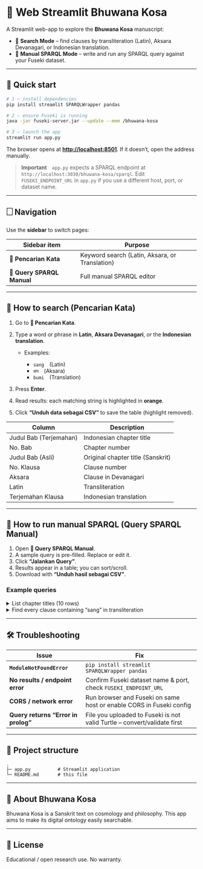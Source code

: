 # 📜 Web Streamlit Bhuwana Kosa

A Streamlit web-app to explore the **Bhuwana Kosa** manuscript:

* 🔎 **Search Mode** – find clauses by transliteration (Latin), Aksara Devanagari, or Indonesian translation.
* 🧠 **Manual SPARQL Mode** – write and run any SPARQL query against your Fuseki dataset.

---

## 🚀 Quick start

```bash
# 1 – install dependencies
pip install streamlit SPARQLWrapper pandas

# 2 – ensure Fuseki is running
java -jar fuseki-server.jar --update --mem /bhuwana-kosa

# 3 – launch the app
streamlit run app.py
```

The browser opens at **[http://localhost:8501](http://localhost:8501)**.
If it doesn’t, open the address manually.

> **Important** `app.py` expects a SPARQL endpoint at
> `http://localhost:3030/bhuwana-kosa/sparql`.
> Edit `FUSEKI_ENDPOINT_URL` in `app.py` if you use a different host, port, or dataset name.

---

## 🗌 Navigation

Use the **sidebar** to switch pages:

| Sidebar item               | Purpose                                        |
| -------------------------- | ---------------------------------------------- |
| **🔎 Pencarian Kata**      | Keyword search (Latin, Aksara, or Translation) |
| **🧠 Query SPARQL Manual** | Full manual SPARQL editor                      |

---

## 🔎 How to search (Pencarian Kata)

1. Go to **🔎 Pencarian Kata**.
2. Type a word or phrase in **Latin**, **Aksara Devanagari**, *or* the **Indonesian translation**.

   * Examples:

     * `sang` (Latin)
     * `संग` (Aksara)
     * `bumi` (Translation)
3. Press **Enter**.
4. Read results: each matching string is highlighted in **orange**.
5. Click **“Unduh data sebagai CSV”** to save the table (highlight removed).

| Column                 | Description                       |
| ---------------------- | --------------------------------- |
| Judul Bab (Terjemahan) | Indonesian chapter title          |
| No. Bab                | Chapter number                    |
| Judul Bab (Asli)       | Original chapter title (Sanskrit) |
| No. Klausa             | Clause number                     |
| Aksara                 | Clause in Devanagari              |
| Latin                  | Transliteration                   |
| Terjemahan Klausa      | Indonesian translation            |

---

## 🧠 How to run manual SPARQL (Query SPARQL Manual)

1. Open **🧠 Query SPARQL Manual**.
2. A sample query is pre-filled. Replace or edit it.
3. Click **“Jalankan Query”**.
4. Results appear in a table; you can sort/scroll.
5. Download with **“Unduh hasil sebagai CSV”**.

### Example queries

<details>
<summary>List chapter titles (10 rows)</summary>

```sparql
PREFIX bk: <http://contoh.org/bhuwanakosa#>
SELECT ?nomorBab ?judulBab
WHERE {
  ?bab a bk:Bab ;
       bk:nomorBab ?nomorBab ;
       bk:judulBab ?judulBab .
}
ORDER BY ?nomorBab
LIMIT 10
```

</details>

<details>
<summary>Find every clause containing “sang” in transliteration</summary>

```sparql
PREFIX bk: <http://contoh.org/bhuwanakosa#>
SELECT ?nomorBab ?nomorKlausa ?latin
WHERE {
  ?klausa a bk:Klausa ;
          bk:nomorKlausa ?nomorKlausa ;
          bk:transliterasiLatin ?latin ;
          bk:bagianDariBab ?bab .
  ?bab bk:nomorBab ?nomorBab .
  FILTER CONTAINS(LCASE(?latin), "sang")
}
ORDER BY ?nomorBab ?nomorKlausa
```

</details>

---

## 🛠 Troubleshooting

| Issue                               | Fix                                                                      |
| ----------------------------------- | ------------------------------------------------------------------------ |
| **`ModuleNotFoundError`**           | `pip install streamlit SPARQLWrapper pandas`                             |
| **No results / endpoint error**     | Confirm Fuseki dataset name & port, check `FUSEKI_ENDPOINT_URL`          |
| **CORS / network error**            | Run browser and Fuseki on same host or enable CORS in Fuseki config      |
| **Query returns “Error in prolog”** | File you uploaded to Fuseki is not valid Turtle – convert/validate first |

---

## 📂 Project structure

```
.
├─ app.py          # Streamlit application
└─ README.md       # this file
```

---

## 📜 About Bhuwana Kosa

Bhuwana Kosa is a Sanskrit text on cosmology and philosophy.
This app aims to make its digital ontology easily searchable.

---

## 📝 License

Educational / open research use. No warranty.
